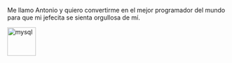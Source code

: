 Me llamo Antonio y quiero convertirme en el mejor programador del mundo para que mi jefecita se sienta orgullosa de mí. 

<a href="https://www.mysql.com/" target="_blank"> <img src="https://devicons.github.io/devicon/devicon.git/icons/mysql/mysql-original-wordmark.svg" alt="mysql" width="65" height="65"/> </a>
